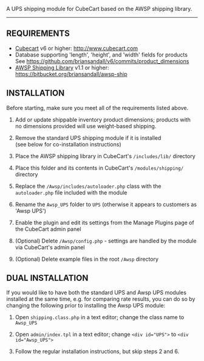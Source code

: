 A UPS shipping module for CubeCart based on the AWSP shipping library.

---

## REQUIREMENTS
* [Cubecart](http://www.cubecart.com) v6 or higher: http://www.cubecart.com
* Database supporting 'length', 'height', and 'width' fields for products  
	See https://github.com/briansandall/v6/commits/product_dimensions
* [AWSP Shipping Library](https://bitbucket.org/briansandall/awsp-ship) v1.1 or higher:  https://bitbucket.org/briansandall/awsp-ship

## INSTALLATION
Before starting, make sure you meet all of the requirements listed above.

1. Add or update shippable inventory product dimensions; products with no dimensions provided will use weight-based shipping.

2. Remove the standard UPS shipping module if it is installed  
	(see below for co-installation instructions)

3. Place the AWSP shipping library in CubeCart's `/includes/lib/` directory

4. Place this folder and its contents in CubeCart's `/modules/shipping/` directory

5. Replace the `/Awsp/includes/autoloader.php` class with the `autoloader.php` file included with the module

6. Rename the `Awsp_UPS` folder to `UPS` (otherwise it appears to customers as 'Awsp UPS')

7. Enable the plugin and edit its settings from the Manage Plugins page of the CubeCart admin panel

8. (Optional) Delete `/Awsp/config.php` - settings are handled by the module via CubeCart's admin panel

9. (Optional) Delete example files in the root `/Awsp` directory

## DUAL INSTALLATION
If you would like to have both the standard UPS and Awsp UPS modules installed at the
same time, e.g. for comparing rate results, you can do so by changing the following
prior to installing the Awsp UPS module:

1. Open `shipping.class.php` in a text editor; change the class name to `Awsp_UPS`

2. Open `admin/index.tpl` in a text editor; change `<div id="UPS">` to `<div id="Awsp_UPS">`

3. Follow the regular installation instructions, but skip steps 2 and 6.
